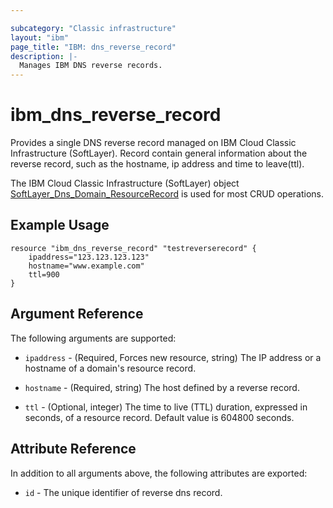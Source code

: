 ```yaml
---

subcategory: "Classic infrastructure"
layout: "ibm"
page_title: "IBM: dns_reverse_record"
description: |-
  Manages IBM DNS reverse records.
---
```


# ibm\_dns_reverse_record

Provides a single DNS reverse record managed on IBM Cloud Classic Infrastructure (SoftLayer). Record contain general information about the reverse record, such as the hostname, ip address and time to leave(ttl).

The IBM Cloud Classic Infrastructure (SoftLayer) object  [SoftLayer_Dns_Domain_ResourceRecord](https://sldn.softlayer.com/reference/datatypes/SoftLayer_Dns_Domain_ResourceRecord) is used for most CRUD operations.

## Example Usage
```hcl
resource "ibm_dns_reverse_record" "testreverserecord" {
    ipaddress="123.123.123.123"
    hostname="www.example.com"
    ttl=900
}
```

## Argument Reference

The following arguments are supported:

* `ipaddress` - (Required, Forces new resource, string) The IP address or a hostname of a domain's resource record.

* `hostname` - (Required, string) The host defined by a reverse record.

* `ttl` - (Optional, integer) The time to live (TTL) duration, expressed in seconds, of a resource record. Default value is 604800 seconds.

## Attribute Reference

In addition to all arguments above, the following attributes are exported:

* `id` - The unique identifier of reverse dns record.